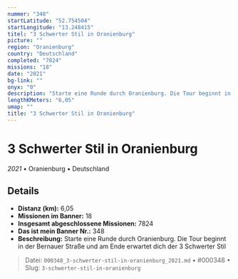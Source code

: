 ```yaml
---
nummer: "348"
startLatitude: "52.754504"
startLongitude: "13.248415"
titel: "3 Schwerter Stil in Oranienburg"
picture: ""
region: "Oranienburg"
country: "Deutschland"
completed: "7824"
missions: "18"
date: "2021"
bg-link: ""
onyx: "0"
description: "Starte eine Runde durch Oranienburg. Die Tour beginnt in der Bernauer Straße und am Ende erwartet dich der 3 Schwerter Stil"
lengthKMeters: "6,05"
umap: ""
title: "3 Schwerter Stil in Oranienburg"
---
```

# 3 Schwerter Stil in Oranienburg

*2021* • Oranienburg • Deutschland



## Details
- **Distanz (km):** 6,05
- **Missionen im Banner:** 18
- **Insgesamt abgeschlossene Missionen:** 7824
- **Das ist mein Banner Nr.:** 348
- **Beschreibung:** Starte eine Runde durch Oranienburg. Die Tour beginnt in der Bernauer Straße und am Ende erwartet dich der 3 Schwerter Stil



> Datei: `000348_3-schwerter-stil-in-oranienburg_2021.md` • #000348 • Slug: `3-schwerter-stil-in-oranienburg`
